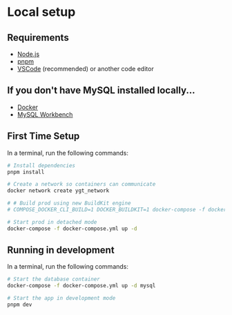 # Local setup

## Requirements

- [Node.js](https://nodejs.org/en/download/)
- [pnpm](https://pnpm.io/installation)
- [VSCode](https://code.visualstudio.com/download) (recommended) or another code editor

## If you don't have MySQL installed locally...
- [Docker](https://docs.docker.com/get-docker/)
- [MySQL Workbench](https://dev.mysql.com/downloads/workbench/)

## First Time Setup

In a terminal, run the following commands:

```sh
# Install dependencies
pnpm install

# Create a network so containers can communicate
docker network create ygt_network

# # Build prod using new BuildKit engine
# COMPOSE_DOCKER_CLI_BUILD=1 DOCKER_BUILDKIT=1 docker-compose -f docker-compose.yml build

# Start prod in detached mode
docker-compose -f docker-compose.yml up -d
```

## Running in development

In a terminal, run the following commands:

```sh
# Start the database container
docker-compose -f docker-compose.yml up -d mysql

# Start the app in development mode
pnpm dev
```